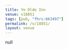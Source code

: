 ```yaml
---
title: Ye Olde Inn
venue: v18851
tags: [pub, "fhrs:663497"]
permalink: /v/18851/
layout: venue
---
```

null